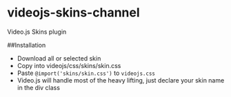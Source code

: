 videojs-skins-channel
=====================

Video.js Skins  plugin

##Installation
* Download all or selected skin
* Copy into videojs/css/skins/skin.css
* Paste ```@import('skins/skin.css')``` to ```videojs.css```
* Video.js will handle most of the heavy lifting, just declare your skin name in the div class
